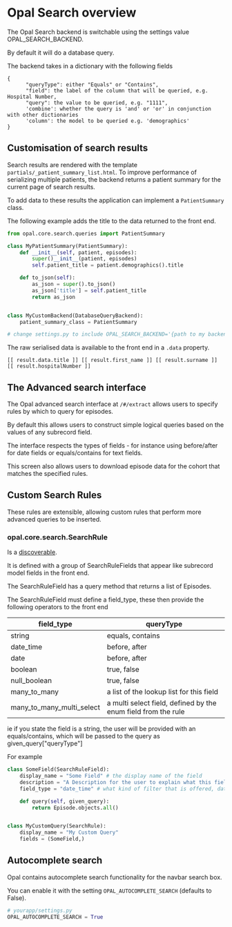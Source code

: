 # Opal Search overview

The Opal Search backend is switchable using the settings value OPAL_SEARCH_BACKEND.

By default it will do a database query.

The backend takes in a dictionary with the following fields

```
{
      "queryType": either "Equals" or "Contains",
      "field": the label of the column that will be queried, e.g. Hospital Number,
      "query": the value to be queried, e.g. "1111",
      'combine': whether the query is 'and' or 'or' in conjunction with other dictionaries
      'column': the model to be queried e.g. 'demographics'
}
```

## Customisation of search results

Search results are rendered with the template `partials/_patient_summary_list.html`. To
improve performance of serializing multiple patients, the backend returns a patient summary
for the current page of search results.

To add data to these results the application can implement a `PatientSummary` class.

The following example adds the title to the data returned to the front end.

```python
from opal.core.search.queries import PatientSummary

class MyPatientSummary(PatientSummary):
    def __init__(self, patient, episodes):
        super()__init__(patient, episodes)
        self.patient_title = patient.demographics().title

    def to_json(self):
        as_json = super().to_json()
        as_json['title'] = self.patient_title
        return as_json


class MyCustomBackend(DatabaseQueryBackend):
    patient_summary_class = PatientSummary

# change settings.py to include OPAL_SEARCH_BACKEND='{path to my backend}.MyCustomBackend'
```

The raw serialised data is available to the front end in a `.data` property.

```
[[ result.data.title ]] [[ result.first_name ]] [[ result.surname ]] [[ result.hospitalNumber ]]
```

## The Advanced search interface

The Opal advanced search interface at `/#/extract` allows users to specify rules
by which to query for episodes.

By default this allows users to construct simple logical queries based on the
values of any subrecord field.

The interface respects the types of fields - for instance using before/after for
date fields or equals/contains for text fields.

This screen also allows users to download episode data for the cohort that matches
the specified rules.

## Custom Search Rules

These rules are extensible, allowing custom rules that perform more advanced
queries to be inserted.

### opal.core.search.SearchRule

Is a [discoverable](../guides/discoverable.md).

It is defined with a group of SearchRuleFields that appear like subrecord model
fields in the front end.

The SearchRuleField has a query method that returns a list of Episodes.

The SearchRuleField must define a field_type, these then provide the following
operators to the front end

|  field_type | queryType   |
|---|---|
|  string | equals, contains  |
|  date_time | before, after  |
|  date | before, after  |
|  boolean | true, false  |
|  null_boolean | true, false  |
|  many_to_many | a list of the lookup list for this field  |
|  many_to_many_multi_select | a multi select field, defined by the enum field from the rule  |

ie if you state the field is a string, the user will be provided with an
equals/contains, which will be passed to the query as given_query["queryType"]



For example

```python
class SomeField(SearchRuleField):
    display_name = "Some Field" # the display name of the field
    description = "A Description for the user to explain what this field means"
    field_type = "date_time" # what kind of filter that is offered, datetime will off before and after

    def query(self, given_query):
        return Episode.objects.all()


class MyCustomQuery(SearchRule):
    display_name = "My Custom Query"
    fields = (SomeField,)
```

## Autocomplete search

Opal contains autocomplete search functionality for the navbar search box.

You can enable it with the setting `OPAL_AUTOCOMPLETE_SEARCH` (defaults to False).

```python
# yourapp/settings.py
OPAL_AUTOCOMPLETE_SEARCH = True
```
